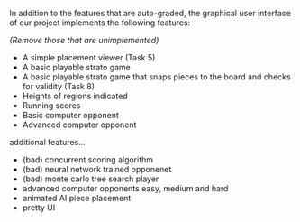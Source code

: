 In addition to the features that are auto-graded, the graphical user interface
of our project implements the following features:

*(Remove those that are unimplemented)*

 - A simple placement viewer (Task 5)
 - A basic playable strato game
 - A basic playable strato game that snaps pieces to the board and checks for validity (Task 8)
 - Heights of regions indicated
 - Running scores
 - Basic computer opponent
 - Advanced computer opponent

additional features...

- (bad) concurrent scoring algorithm
- (bad) neural network trained opponenet
- (bad) monte carlo tree search player
- advanced computer opponents easy, medium and hard
- animated AI piece placement
- pretty UI




